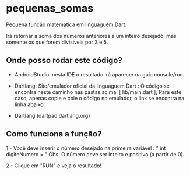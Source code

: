 # pequenas_somas

Pequena função matemática em linguaguem Dart.

Irá retornar a soma dos números anteriores a um inteiro desejado, 
mas somente os que forem divisiveis por 3 e 5.

## Onde posso rodar este código?

- AndroidStudio: nesta IDE o resultado irá aparecer na guia console/run.

- Dartlang: Site/emulador oficial da linguaguem Dart :
    O código se encontra neste caminho nas pastas acima: [ lib/main.dart ];
    Para este caso, apenas copie e cole o código no emulador, o link se encontra na linha abaixo.
  
- Dartlang (dartpad.dartlang.org)

## Como funciona a função?

1 - Você deve inserir o número desejado na primeira variável : " int digiteNumero = "
    Obs: O número deve ser inteiro e positivo (a partir de 0).

2 - Clique em "RUN" e veja o resultado!